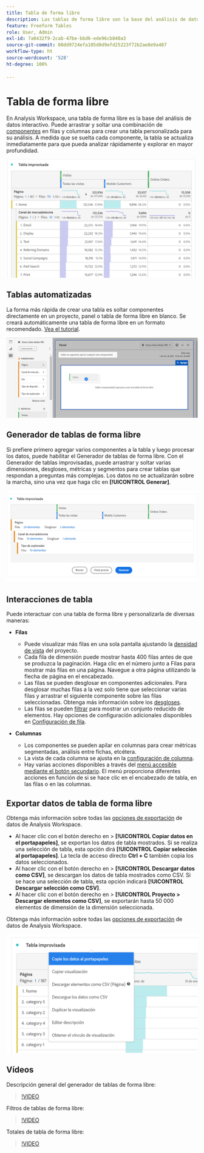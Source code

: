 ```yaml
---
title: Tabla de forma libre
description: Las tablas de forma libre son la base del análisis de datos en Workspace
feature: Freeform Tables
role: User, Admin
exl-id: 7a0432f9-2cab-47be-bbd6-ede96cb840a3
source-git-commit: 08dd9724efa105d0d9efd25223f72b2ae8e9a487
workflow-type: ht
source-wordcount: '528'
ht-degree: 100%

---
```


# Tabla de forma libre

En Analysis Workspace, una tabla de forma libre es la base del análisis de datos interactivo. Puede arrastrar y soltar una combinación de [componentes](https://experienceleague.adobe.com/docs/analytics/analyze/analysis-workspace/components/analysis-workspace-components.html?lang=es) en filas y columnas para crear una tabla personalizada para su análisis. A medida que se suelta cada componente, la tabla se actualiza inmediatamente para que pueda analizar rápidamente y explorar en mayor profundidad.

![](assets/opening-section.png)

## Tablas automatizadas

La forma más rápida de crear una tabla es soltar componentes directamente en un proyecto, panel o tabla de forma libre en blanco. Se creará automáticamente una tabla de forma libre en un formato recomendado. [Vea el tutorial](https://experienceleague.adobe.com/docs/analytics-learn/tutorials/analysis-workspace/building-freeform-tables/auto-build-freeform-tables-in-analysis-workspace.html?lang=es).

![](assets/automated-table.png)

## Generador de tablas de forma libre

Si prefiere primero agregar varios componentes a la tabla y luego procesar los datos, puede habilitar el Generador de tablas de forma libre. Con el Generador de tablas improvisadas, puede arrastrar y soltar varias dimensiones, desgloses, métricas y segmentos para crear tablas que respondan a preguntas más complejas. Los datos no se actualizarán sobre la marcha, sino una vez que haga clic en **[!UICONTROL Generar]**.

![](assets/table-builder.png)

## Interacciones de tabla

Puede interactuar con una tabla de forma libre y personalizarla de diversas maneras:

* **Filas**
   * Puede visualizar más filas en una sola pantalla ajustando la [densidad de vista](https://experienceleague.adobe.com/docs/analytics/analyze/analysis-workspace/build-workspace-project/view-density.html?lang=es) del proyecto.
   * Cada fila de dimensión puede mostrar hasta 400 filas antes de que se produzca la paginación. Haga clic en el número junto a Filas para mostrar más filas en una página. Navegue a otra página utilizando la flecha de página en el encabezado.
   * Las filas se pueden desglosar en componentes adicionales. Para desglosar muchas filas a la vez solo tiene que seleccionar varias filas y arrastrar el siguiente componente sobre las filas seleccionadas. Obtenga más información sobre los [desgloses](https://experienceleague.adobe.com/docs/analytics/analyze/analysis-workspace/components/dimensions/t-breakdown-fa.html?lang=es).
   * Las filas se pueden [filtrar](https://experienceleague.adobe.com/docs/analytics/analyze/analysis-workspace/visualizations/freeform-table/filter-and-sort.html?lang=es) para mostrar un conjunto reducido de elementos. Hay opciones de configuración adicionales disponibles en [Configuración de fila](https://experienceleague.adobe.com/docs/analytics/analyze/analysis-workspace/visualizations/freeform-table/column-row-settings/table-settings.html?lang=es).

* **Columnas**
   * Los componentes se pueden apilar en columnas para crear métricas segmentadas, análisis entre fichas, etcétera.
   * La vista de cada columna se ajusta en la [configuración de columna](https://experienceleague.adobe.com/docs/analytics/analyze/analysis-workspace/build-workspace-project/column-row-settings/column-settings.html?lang=es).
   * Hay varias acciones disponibles a través del [menú accesible mediante el botón secundario](https://experienceleague.adobe.com/docs/analytics-learn/tutorials/analysis-workspace/building-freeform-tables/using-the-right-click-menu.html?lang=es). El menú proporciona diferentes acciones en función de si se hace clic en el encabezado de tabla, en las filas o en las columnas.

## Exportar datos de tabla de forma libre

Obtenga más información sobre todas las [opciones de exportación](https://experienceleague.adobe.com/docs/analytics/analyze/analysis-workspace/curate-share/download-send.html?lang=es) de datos de Analysis Workspace.

* Al hacer clic con el botón derecho en > **[!UICONTROL Copiar datos en el portapapeles]**, se exportan los datos de tabla mostrados. Si se realiza una selección de tabla, esta opción dirá **[!UICONTROL Copiar selección al portapapeles]**. La tecla de acceso directo **Ctrl + C** también copia los datos seleccionados.
* Al hacer clic con el botón derecho en > **[!UICONTROL Descargar datos como CSV]**, se descargan los datos de tabla mostrados como CSV. Si se hace una selección de tabla, esta opción indicará **[!UICONTROL Descargar selección como CSV]**.
* Al hacer clic con el botón derecho en > **[!UICONTROL Proyecto > Descargar elementos como CSV]**, se exportarán hasta 50 000 elementos de dimensión de la dimensión seleccionada.

Obtenga más información sobre todas las [opciones de exportación](https://experienceleague.adobe.com/docs/analytics/analyze/analysis-workspace/curate-share/download-send.html?lang=es) de datos de Analysis Workspace.

![](assets/export-options.png)

## Vídeos

Descripción general del generador de tablas de forma libre:

>[!VIDEO](https://video.tv.adobe.com/v/31318/?quality=12)

Filtros de tablas de forma libre:

>[!VIDEO](https://video.tv.adobe.com/v/23232/?quality=12)

Totales de tabla de forma libre:

>[!VIDEO](https://video.tv.adobe.com/v/29273/?quality=12)
